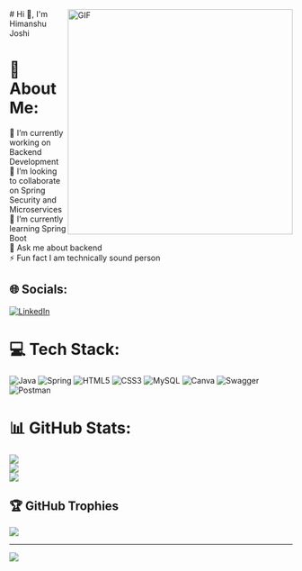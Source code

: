
<img align="right" alt="GIF" src="https://media3.giphy.com/media/RbDKaczqWovIugyJmW/giphy.gif" width="400" />
# Hi 👋, I'm Himanshu Joshi


# 💫 About Me:
🔭 I’m currently working on Backend Development<br>👯 I’m looking to collaborate on Spring Security and Microservices<br>🌱 I’m currently learning Spring Boot<br>💬 Ask me about backend<br>⚡ Fun fact I am technically sound person


## 🌐 Socials:
[![LinkedIn](https://img.shields.io/badge/LinkedIn-%230077B5.svg?logo=linkedin&logoColor=white)](https://linkedin.com/in/001-himanshu-joshi) 

# 💻 Tech Stack:
![Java](https://img.shields.io/badge/java-%23ED8B00.svg?style=for-the-badge&logo=java&logoColor=white) ![Spring](https://img.shields.io/badge/spring-%236DB33F.svg?style=for-the-badge&logo=spring&logoColor=white) ![HTML5](https://img.shields.io/badge/html5-%23E34F26.svg?style=for-the-badge&logo=html5&logoColor=white) ![CSS3](https://img.shields.io/badge/css3-%231572B6.svg?style=for-the-badge&logo=css3&logoColor=white) ![MySQL](https://img.shields.io/badge/mysql-%2300f.svg?style=for-the-badge&logo=mysql&logoColor=white) ![Canva](https://img.shields.io/badge/Canva-%2300C4CC.svg?style=for-the-badge&logo=Canva&logoColor=white) ![Swagger](https://img.shields.io/badge/-Swagger-%23Clojure?style=for-the-badge&logo=swagger&logoColor=white) ![Postman](https://img.shields.io/badge/Postman-FF6C37?style=for-the-badge&logo=postman&logoColor=white)
# 📊 GitHub Stats:
![](https://github-readme-stats.vercel.app/api?username=001-himanshu-joshi&theme=great-gatsby&hide_border=false&include_all_commits=true&count_private=true)<br/>
![](https://github-readme-streak-stats.herokuapp.com/?user=001-himanshu-joshi&theme=great-gatsby&hide_border=false)<br/>
![](https://github-readme-stats.vercel.app/api/top-langs/?username=001-himanshu-joshi&theme=great-gatsby&hide_border=false&include_all_commits=true&count_private=true&layout=compact)

## 🏆 GitHub Trophies
![](https://github-profile-trophy.vercel.app/?username=001-himanshu-joshi&theme=radical&no-frame=true&no-bg=false&margin-w=4)

---
[![](https://visitcount.itsvg.in/api?id=001-himanshu-joshi&icon=0&color=4)](https://visitcount.itsvg.in)

<!-- Proudly created with GPRM ( https://gprm.itsvg.in ) -->

